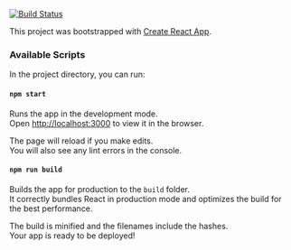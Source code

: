 [![Build Status](https://travis-ci.org/ViktorRusanov/criptoTrade.svg?branch=master)](https://travis-ci.org/ViktorRusanov/criptoTrade)

This project was bootstrapped with [Create React App](https://github.com/facebookincubator/create-react-app).


### Available Scripts

In the project directory, you can run:

#### `npm start`

Runs the app in the development mode.<br>
Open [http://localhost:3000](http://localhost:3000) to view it in the browser.

The page will reload if you make edits.<br>
You will also see any lint errors in the console.

#### `npm run build`

Builds the app for production to the `build` folder.<br>
It correctly bundles React in production mode and optimizes the build for the best performance.

The build is minified and the filenames include the hashes.<br>
Your app is ready to be deployed!
